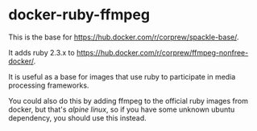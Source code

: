 # docker-ruby-ffmpeg

This is the base for https://hub.docker.com/r/corprew/spackle-base/.

It adds ruby 2.3.x to https://hub.docker.com/r/corprew/ffmpeg-nonfree-docker/.

It is useful as a base for images that use ruby to participate in media processing frameworks.

You could also do this by adding ffmpeg to the official ruby images from docker, but that's *alpine linux*, so if you have some unknown ubuntu dependency, you should use this instead.


